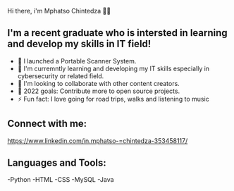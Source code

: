 Hi there, i'm Mphatso Chintedza 👋🏿

## I'm a recent graduate who is intersted in learning and develop my skills in IT field!

- 🔭 I launched a Portable Scanner System.
- 🌱 I'm curremntly learning and developing my IT skills especially in cybersecurity or related field.
- 🤝 I'm looking to collaborate with other content creators.
- 🥅 2022 goals: Contribute more to open source projects.
- ⚡️ Fun fact: I love going for road trips, walks and listening to music

## Connect with me:

https://www.linkedin.com/in.mphatso-=chintedza-353458117/

## Languages and Tools:

-Python
-HTML
-CSS
-MySQL
-Java

